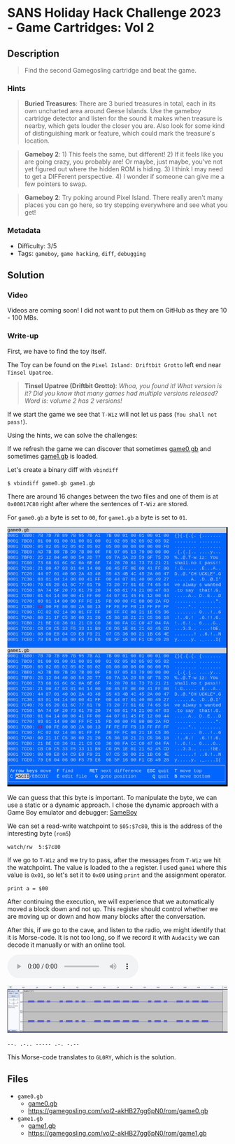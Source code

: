 # SANS Holiday Hack Challenge 2023 - Game Cartridges: Vol 2

## Description

> Find the second Gamegosling cartridge and beat the game.

### Hints

> **Buried Treasures**: There are 3 buried treasures in total, each in its own uncharted area around Geese Islands. Use the gameboy cartridge detector and listen for the sound it makes when treasure is nearby, which gets louder the closer you are. Also look for some kind of distinguishing mark or feature, which could mark the treasure's location.

> **Gameboy 2**: 1) This feels the same, but different! 2) If it feels like you are going crazy, you probably are! Or maybe, just maybe, you've not yet figured out where the hidden ROM is hiding. 3) I think I may need to get a DIFFerent perspective. 4) I wonder if someone can give me a few pointers to swap.

> **Gameboy 2**: Try poking around Pixel Island. There really aren't many places you can go here, so try stepping everywhere and see what you get!



### Metadata

- Difficulty: 3/5
- Tags: `gameboy`, `game hacking`, `diff`, `debugging`

## Solution

### Video

Videos are coming soon! I did not want to put them on GitHub as they are 10 - 100 MBs.
<!-- <video src="media/game-cartridges-vol-2.mp4" width='100%' controls playsinline></video> -->

### Write-up

First, we have to find the toy itself.

The Toy can be found on the `Pixel Island: Driftbit Grotto` left end near `Tinsel Upatree`.

> **Tinsel Upatree (Driftbit Grotto)**:
*Whoa, you found it!
What version is it?
Did you know that many games had multiple versions released? Word is: volume 2 has 2 versions!*

If we start the game we see that `T-Wiz` will not let us pass (`You shall not pass!`).

Using the hints, we can solve the challenges:

If we refresh the game we can discover that sometimes [game0.gb](files/game0.gb) and sometimes [game1.gb](files/game1.gb) is loaded.

Let's create a binary diff with `vbindiff`

```shell
$ vbindiff game0.gb game1.gb
```

There are around 16 changes between the two files and one of them is at `0x00017C80` right after where the sentences of `T-Wiz` are stored.

For `game0.gb` a byte is set to `00`, for `game1.gb` a byte is set to `01`.

![vbindiff](media/vbindiff.png)

We can guess that this byte is important. To manipulate the byte, we can use a static or a dynamic approach. I chose the dynamic approach with a Game Boy emulator and debugger: [SameBoy](https://sameboy.github.io/)

We can set a read-write watchpoint to `$05:$7c80`, this is the address of the interesting byte (`rom5`)

```
watch/rw  5:$7c80
```

If we go to `T-Wiz` and we try to pass, after the messages from `T-Wiz` we hit the watchpoint. The value is loaded to the `a` register. I used `game1` where this value is `0x01`, so let's set it to `0x00` using `print` and the assignment operator.

```
print a = $00
```

After continuing the execution, we will experience that we automatically moved a block down and not up. This register should control whether we are moving up or down and how many blocks after the conversation.

After this, if we go to the cave, and listen to the radio, we might identify that it is Morse-code. It is not too long, so if we record it with `Audacity` we can decode it manually or with an online tool.

<audio src="media/morse.wav" width='100%' controls playsinline>
</audio>

![morse](media/morse.png)

```
--. .-.. ----- .-. -.--
```

This Morse-code translates to `GL0RY`, which is the solution.

## Files

- `game0.gb`
    - [game0.gb](files/game0.gb)
    - <https://gamegosling.com/vol2-akHB27gg6pN0/rom/game0.gb>
- `game1.gb`
    - [game1.gb](files/game1.gb)
    - <https://gamegosling.com/vol2-akHB27gg6pN0/rom/game1.gb>